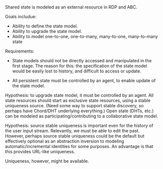 

Shared state is modeled as an external resource in RDP and ABC. 

Goals includue:

* Ability to define the state model.
* Ability to upgrade the state model.
* Ability to model one-to-one, one-to-many, many-to-one, many-to-many state

Requirements:

* State models should not be directly accessed and manipulated in the first stage. The reason for this: the specification of the state model would be easily lost to history, and difficult to access or update.

* All persistent state must be controlled by an agent, to enable update of the state model.

Hypothesis: to upgrade state model, it must be controlled by an agent. All state resources should start as exclusive state resources, using a stable uniqueness source. (Need some way to support stable discovery, so perhaps have Chord/DHT underlying everything.) Open state (DHTs, etc.) can be modeled as participating/contributing to a collaborative state model.

Hypothesis: source stable uniqueness is important even for the history of the user input stream. Relevantly, we must be able to edit the past. However, perhaps source stable uniqueness could be the default but effectively optional as an abstraction inversion to modeling automatic/incremental identities for some purposes. An advantage is that this provides URL-like uniqueness.

Uniqueness, however, might be available. 




